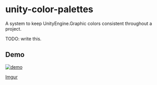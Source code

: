 # unity-color-palettes

A system to keep UnityEngine.Graphic colors consistent throughout a project.

TODO: write this.

## Demo

[![demo](https://i.imgur.com/pCBwgqv.gif)](https://imgur.com/yuWvXo9)

[Imgur](https://imgur.com/)